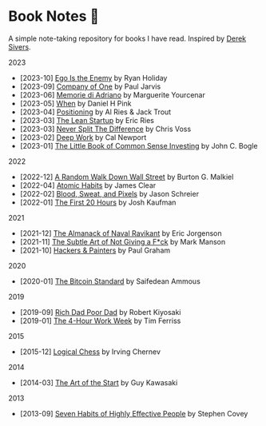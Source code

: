 # Book Notes :notebook:

A simple note-taking repository for books I have read. Inspired by [Derek Sivers](https://sive.rs/book).

2023

- [2023-10] [Ego Is the Enemy](/books/ego_is_the_enemy.md) by Ryan Holiday
- [2023-09] [Company of One](/books/company_of_one.md) by Paul Jarvis
- [2023-06] [Memorie di Adriano](/books/memorie_adriano.md) by Marguerite Yourcenar
- [2023-05] [When](/books/when.md) by Daniel H Pink
- [2023-04] [Positioning](/books/positioning.md) by Al Ries & Jack Trout
- [2023-03] [The Lean Startup](/books/the_lean_startup.md) by Eric Ries
- [2023-03] [Never Split The Difference](/books/never_split_the_difference.md) by Chris Voss
- [2023-02] [Deep Work](/books/deep_work.md) by Cal Newport
- [2023-01] [The Little Book of Common Sense Investing](/books/the_little_book_of_common_sense_investing.md) by John C. Bogle

2022

- [2022-12] [A Random Walk Down Wall Street](/books/a_random_walk_down_wall_street.md) by Burton G. Malkiel
- [2022-04] [Atomic Habits](/books/atomic_habits.md) by James Clear
- [2022-02] [Blood, Sweat, and Pixels](/books/blood_sweat_pixels.md) by Jason Schreier
- [2022-01] [The First 20 Hours](/books/the_first_20_hours.md) by Josh Kaufman

2021

- [2021-12] [The Almanack of Naval Ravikant](/books/the_almanack_of_naval_ravikant.md) by Eric Jorgenson
- [2021-11] [The Subtle Art of Not Giving a F*ck](/books/the_subtle_art_not_giving_fuck.md) by Mark Manson
- [2021-10] [Hackers & Painters](/books/hackers_and_painters.md) by Paul Graham

2020

- [2020-01] [The Bitcoin Standard](/books/the_bitcoin_standard.md) by Saifedean Ammous

2019

- [2019-09] [Rich Dad Poor Dad](/books/rich_dad_poor_dad.md) by Robert Kiyosaki
- [2019-01] [The 4-Hour Work Week](/books/the_four_hour_work_week.md) by Tim Ferriss

2015

- [2015-12] [Logical Chess](/books/logical_chess.md) by Irving Chernev

2014

- [2014-03] [The Art of the Start](/books/the_art_of_the_start.md) by Guy Kawasaki

2013

- [2013-09] [Seven Habits of Highly Effective People](/books/the_seven_habits.md) by Stephen Covey
